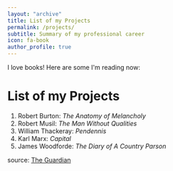 ```yaml
---
layout: "archive"
title: List of my Projects
permalink: /projects/
subtitle: Summary of my professional career
icon: fa-book
author_profile: true
---
```




I love books! Here are some I'm reading now:

# List of my Projects
1. Robert Burton: *The Anatomy of Melancholy*
2. Robert Musil: *The Man Without Qualities*
8. William Thackeray: *Pendennis*
9. Karl Marx: *Capital*
10. James Woodforde: *The Diary of A Country Parson*

source: [The Guardian](https://www.theguardian.com/books/booksblog/2011/jan/04/best-boring-books)
